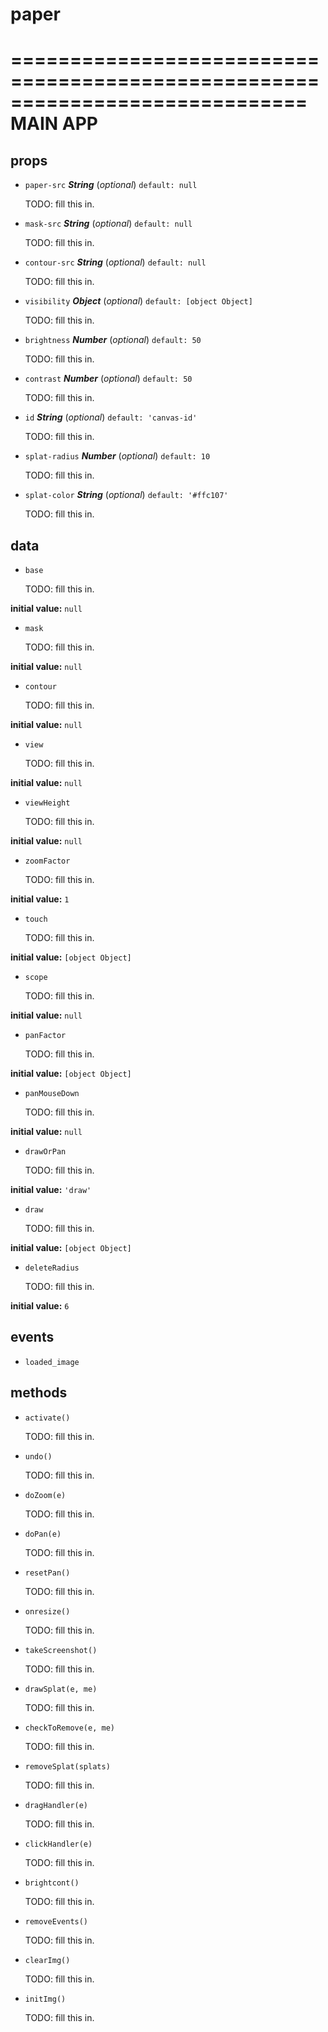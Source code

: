 # paper 

=============================================================================
MAIN APP
============================================================================= 

## props 

- `paper-src` ***String*** (*optional*) `default: null` 

  TODO: fill this in. 

- `mask-src` ***String*** (*optional*) `default: null` 

  TODO: fill this in. 

- `contour-src` ***String*** (*optional*) `default: null` 

  TODO: fill this in. 

- `visibility` ***Object*** (*optional*) `default: [object Object]` 

  TODO: fill this in. 

- `brightness` ***Number*** (*optional*) `default: 50` 

  TODO: fill this in. 

- `contrast` ***Number*** (*optional*) `default: 50` 

  TODO: fill this in. 

- `id` ***String*** (*optional*) `default: 'canvas-id'` 

  TODO: fill this in. 

- `splat-radius` ***Number*** (*optional*) `default: 10` 

  TODO: fill this in. 

- `splat-color` ***String*** (*optional*) `default: '#ffc107'` 

  TODO: fill this in. 

## data 

- `base` 

  TODO: fill this in. 

**initial value:** `null` 

- `mask` 

  TODO: fill this in. 

**initial value:** `null` 

- `contour` 

  TODO: fill this in. 

**initial value:** `null` 

- `view` 

  TODO: fill this in. 

**initial value:** `null` 

- `viewHeight` 

  TODO: fill this in. 

**initial value:** `null` 

- `zoomFactor` 

  TODO: fill this in. 

**initial value:** `1` 

- `touch` 

  TODO: fill this in. 

**initial value:** `[object Object]` 

- `scope` 

  TODO: fill this in. 

**initial value:** `null` 

- `panFactor` 

  TODO: fill this in. 

**initial value:** `[object Object]` 

- `panMouseDown` 

  TODO: fill this in. 

**initial value:** `null` 

- `drawOrPan` 

  TODO: fill this in. 

**initial value:** `'draw'` 

- `draw` 

  TODO: fill this in. 

**initial value:** `[object Object]` 

- `deleteRadius` 

  TODO: fill this in. 

**initial value:** `6` 

## events 

- `loaded_image` 

## methods 

- `activate()` 

  TODO: fill this in. 

- `undo()` 

  TODO: fill this in. 

- `doZoom(e)` 

  TODO: fill this in. 

- `doPan(e)` 

  TODO: fill this in. 

- `resetPan()` 

  TODO: fill this in. 

- `onresize()` 

  TODO: fill this in. 

- `takeScreenshot()` 

  TODO: fill this in. 

- `drawSplat(e, me)` 

  TODO: fill this in. 

- `checkToRemove(e, me)` 

  TODO: fill this in. 

- `removeSplat(splats)` 

  TODO: fill this in. 

- `dragHandler(e)` 

  TODO: fill this in. 

- `clickHandler(e)` 

  TODO: fill this in. 

- `brightcont()` 

  TODO: fill this in. 

- `removeEvents()` 

  TODO: fill this in. 

- `clearImg()` 

  TODO: fill this in. 

- `initImg()` 

  TODO: fill this in. 

